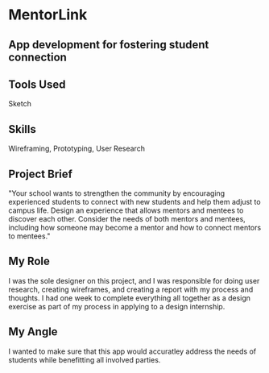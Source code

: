 <h1>MentorLink</h1>
<h2>App development for fostering student connection</h2>

<p>
<h2>Tools Used</h2>
<body>Sketch</body>
</p>

<p>
<h2>Skills</h2>
<body>Wireframing, Prototyping, User Research</body>
</p>


<p>
<h2>Project Brief</h2>
<body>"Your school wants to strengthen the community by encouraging experienced students to connect with new students and help them adjust to campus life. Design an experience that allows mentors and mentees to discover each other. Consider the needs of both mentors and mentees, including how someone may become a mentor and how to connect mentors to mentees."</body>
</p>

<p>
<h2>My Role</h2>
<body>I was the sole designer on this project, and I was responsible for doing user research, creating wireframes, and creating a report with my process and thoughts. I had one week to complete everything all together as a design exercise as part of my process in applying to a design internship. </body>
</p>

<p>
<h2>My Angle</h2>
<body>I wanted to make sure that this app would accuratley address the needs of students while benefitting all involved parties.  </body>
</p>
